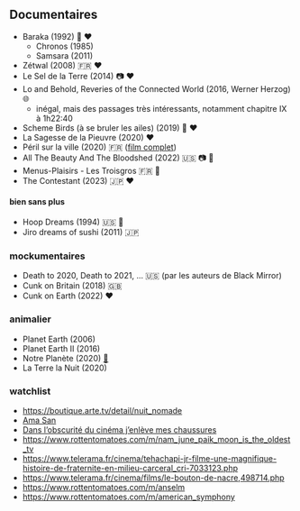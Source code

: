 Documentaires
-------------
* Baraka (1992) 🎥 ❤️
    * Chronos (1985)
    * Samsara (2011)
* Zétwal (2008) 🇫🇷 ❤️
* Le Sel de la Terre (2014) 📷 ❤️
* Lo and Behold, Reveries of the Connected World (2016, Werner Herzog) 🌐
    * inégal, mais des passages très intéressants, notamment chapitre IX à 1h22:40
* Scheme Birds (à se bruler les ailes) (2019) 🏴󠁧󠁢󠁳󠁣󠁴󠁿 ❤️
* La Sagesse de la Pieuvre (2020) ❤️
* Péril sur la ville (2020) 🇫🇷 ([film complet](https://www.youtube.com/watch?v=kNKGmD9-1uI))
* All The Beauty And The Bloodshed (2022) 🇺🇸 📷 💊
* Menus-Plaisirs - Les Troisgros 🇫🇷 🍴
* The Contestant (2023) 🇯🇵 ❤️


#### bien sans plus

* Hoop Dreams (1994) 🇺🇸 🏀
* Jiro dreams of sushi (2011) 🇯🇵


### mockumentaires

* Death to 2020, Death to 2021, ... 🇺🇸 (par les auteurs de Black Mirror)
* Cunk on Britain (2018) 🇬🇧
* Cunk on Earth (2022) ❤️


### animalier

* Planet Earth (2006)
* Planet Earth II (2016)
* Notre Planète (2020) [📰](https://fr.wikipedia.org/wiki/Notre_plan%C3%A8te)
* La Terre la Nuit (2020)


### watchlist

* https://boutique.arte.tv/detail/nuit_nomade
* [Ama San](https://www.on-tenk.com/fr/documentaires/coup-de-coeur/ama-san)
* [Dans l’obscurité du cinéma j’enlève mes chaussures](https://www.allocine.fr/film/fichefilm_gen_cfilm=250663.html)
* https://www.rottentomatoes.com/m/nam_june_paik_moon_is_the_oldest_tv
* https://www.telerama.fr/cinema/tehachapi-jr-filme-une-magnifique-histoire-de-fraternite-en-milieu-carceral_cri-7033123.php
* https://www.telerama.fr/cinema/films/le-bouton-de-nacre,498714.php
* https://www.rottentomatoes.com/m/anselm
* https://www.rottentomatoes.com/m/american_symphony


